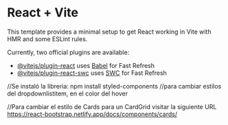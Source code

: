 # React + Vite

This template provides a minimal setup to get React working in Vite with HMR and some ESLint rules.

Currently, two official plugins are available:

- [@vitejs/plugin-react](https://github.com/vitejs/vite-plugin-react/blob/main/packages/plugin-react/README.md) uses [Babel](https://babeljs.io/) for Fast Refresh
- [@vitejs/plugin-react-swc](https://github.com/vitejs/vite-plugin-react-swc) uses [SWC](https://swc.rs/) for Fast Refresh

//Se instaló la libreria:
npm install styled-components
//para cambiar estilos del dropdownlistitem, en el color del hover

//Para cambiar el estilo de Cards para un CardGrid visitar la siguiente URL
https://react-bootstrap.netlify.app/docs/components/cards/